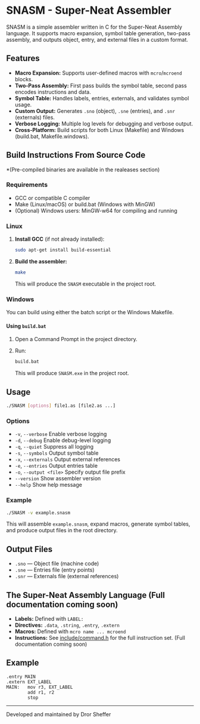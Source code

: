 # SNASM - Super-Neat Assembler

SNASM is a simple assembler written in C for the Super-Neat Assembly language. It supports macro expansion, symbol table generation, two-pass assembly, and outputs object, entry, and external files in a custom format.

## Features

- **Macro Expansion:** Supports user-defined macros with `mcro`/`mcroend` blocks.
- **Two-Pass Assembly:** First pass builds the symbol table, second pass encodes instructions and data.
- **Symbol Table:** Handles labels, entries, externals, and validates symbol usage.
- **Custom Output:** Generates `.sno` (object), `.sne` (entries), and `.snr` (externals) files.
- **Verbose Logging:** Multiple log levels for debugging and verbose output.
- **Cross-Platform:** Build scripts for both Linux (Makefile) and Windows (build.bat, Makefile.windows).

## Build Instructions From Source Code

*(Pre-compiled binaries are available in the realeases section)

### Requirements
- GCC or compatible C compiler
- Make (Linux/macOS) or build.bat (Windows with MinGW)
- (Optional) Windows users: MinGW-w64 for compiling and running

### Linux

1. **Install GCC** (if not already installed):

    ```sh
    sudo apt-get install build-essential
    ```

2. **Build the assembler:**

    ```sh
    make
    ```

    This will produce the `SNASM` executable in the project root.

### Windows

You can build using either the batch script or the Windows Makefile.

#### Using `build.bat`

1. Open a Command Prompt in the project directory.
2. Run:

    ```bat
    build.bat
    ```

    This will produce `SNASM.exe` in the project root.

## Usage

```sh
./SNASM [options] file1.as [file2.as ...]
```

### Options

- `-v`, `--verbose`        Enable verbose logging
- `-d`, `--debug`          Enable debug-level logging
- `-q`, `--quiet`          Suppress all logging
- `-s`, `--symbols`        Output symbol table
- `-x`, `--externals`      Output external references
- `-e`, `--entries`        Output entries table
- `-o`, `--output <file>`  Specify output file prefix
- `--version`              Show assembler version
- `--help`                 Show help message

### Example

```sh
./SNASM -v example.snasm
```

This will assemble `example.snasm`, expand macros, generate symbol tables, and produce output files in the root directory.

## Output Files

- `.sno` — Object file (machine code)
- `.sne` — Entries file (entry points)
- `.snr` — Externals file (external references)

## The Super-Neat Assembly Language (Full documentation coming soon)

- **Labels:** Defined with `LABEL:`
- **Directives:** `.data`, `.string`, `.entry`, `.extern`
- **Macros:** Defined with `mcro name ... mcroend`
- **Instructions:** See [include/command.h](include/command.h) for the full instruction set. (Full documentation coming soon)

## Example

```assembly
.entry MAIN
.extern EXT_LABEL
MAIN:   mov r3, EXT_LABEL
        add r1, r2
        stop
```

---

Developed and maintained by Dror Sheffer

